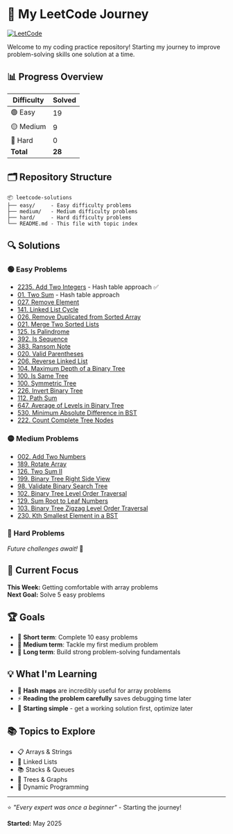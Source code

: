 # 🧩 My LeetCode Journey

[![LeetCode](https://img.shields.io/badge/LeetCode-FFA116?style=for-the-badge&logo=leetcode&logoColor=white)](https://leetcode.com/u/AjayMaan13/)


Welcome to my coding practice repository! Starting my journey to improve problem-solving skills one solution at a time.

## 📊 Progress Overview

| Difficulty | Solved |
|------------|--------|
| 🟢 Easy    | 19      |
| 🟡 Medium  | 9      |
| 🔴 Hard    | 0      |
| **Total**  | **28**  |

## 🗂️ Repository Structure

```
📦 leetcode-solutions
├── easy/     - Easy difficulty problems
├── medium/   - Medium difficulty problems
├── hard/     - Hard difficulty problems
└── README.md - This file with topic index
```

## 🔍 Solutions

### 🟢 Easy Problems
- [2235. Add Two Integers](easy/2235-add-two-integers.py) - Hash table approach ✅
- [01. Two Sum](easy/001-two-sum.py) - Hash table approach
- [027. Remove Element](easy/027-remove-element.py)
- [141. Linked List Cycle](easy/141-linked-list-cycle.py)
- [026. Remove Duplicated from Sorted Array](easy/026-remove-duplicates-from-sorted-array.py)
- [021. Merge Two Sorted Lists](easy/021-merge-two-sorted-lists.py)
- [125. Is Palindrome](easy/125-is-palindrome.py)
- [392. Is Sequence](easy/392-is-sequence.py)
- [383. Ransom Note](easy/383-ransom-note.py)
- [020. Valid Parentheses](easy/020-valid-parentheses.py)
- [206. Reverse Linked List](easy/206-reverse-linked-list.py)
- [104. Maximum Depth of a Binary Tree](easy/104-maximum-depth-of-binary-tree.py)
- [100. Is Same Tree](easy/100-is-same-tree.py)
- [100. Symmetric Tree](easy/101-symmetric-tree.py)
- [226. Invert Binary Tree](easy/226-invert-binary-tree.py)
- [112. Path Sum](./easy/112-path-sum.py)
- [647. Average of Levels in Binary Tree](./easy/637-average-of-levels.py)
- [530. Minimum Absolute Difference in BST](./easy/530-minimum-absolute-difference.py)
- [222. Count Complete Tree Nodes](easy/222-count-tree-nodes.py)


### 🟡 Medium Problems  
- [002. Add Two Numbers](medium/002-add-two-numbers.py)
- [189. Rotate Array](/medium/189-rotate-array.py)
- [126. Two Sum II](medium/126-two-sum-II.py)
- [199. Binary Tree Right Side View](medium/199-binary-tree-right-side-view.py)
- [98. Validate Binary Search Tree](medium/96-validate-bst.py)
- [102. Binary Tree Level Order Traversal](medium/102-bt-level-order.py)
- [129. Sum Root to Leaf Numbers](medium/129-sum-root-to-leaf.py)
- [103. Binary Tree Zigzag Level Order Traversal](medium/103-bt-zigzag.py)
- [230. Kth Smallest Element in a BST](medium/230-k-smallest-element.py)

### 🔴 Hard Problems
*Future challenges await!* 🚀

## 🎯 Current Focus
**This Week:** Getting comfortable with array problems  
**Next Goal:** Solve 5 easy problems

## 🏆 Goals
- 🎯 **Short term**: Complete 10 easy problems
- 🚀 **Medium term**: Tackle my first medium problem
- 💪 **Long term**: Build strong problem-solving fundamentals

## 💡 What I'm Learning
- 🧠 **Hash maps** are incredibly useful for array problems
- ⚡ **Reading the problem carefully** saves debugging time later
- 🎯 **Starting simple** - get a working solution first, optimize later

## 📚 Topics to Explore
- 📋 Arrays & Strings
- 🔗 Linked Lists  
- 📚 Stacks & Queues
- 🌳 Trees & Graphs
- 🔄 Dynamic Programming

---

⭐ *"Every expert was once a beginner"* - Starting the journey! 

**Started:** May 2025
